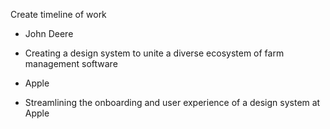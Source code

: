 Create timeline of work

- John Deere
- Creating a design system to unite a diverse ecosystem of farm management software

- Apple
- Streamlining the onboarding and user experience of a design system at Apple